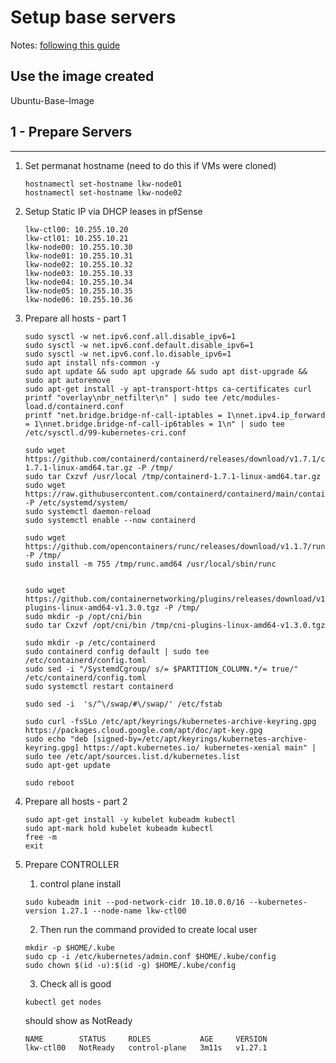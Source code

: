 # Setup base servers

Notes:  [following this guide](https://www.itsgeekhead.com/tuts/kubernetes-126-ubuntu-2204.txt)


## Use the image created
Ubuntu-Base-Image

## 1 - Prepare Servers
---

1. Set permanat hostname (need to do this if VMs were cloned)
    ```
    hostnamectl set-hostname lkw-node01
    hostnamectl set-hostname lkw-node02
    ```


3. Setup Static IP via DHCP leases in pfSense
    ```
    lkw-ctl00: 10.255.10.20
    lkw-ctl01: 10.255.10.21
    lkw-node00: 10.255.10.30
    lkw-node01: 10.255.10.31
    lkw-node02: 10.255.10.32
    lkw-node03: 10.255.10.33
    lkw-node04: 10.255.10.34
    lkw-node05: 10.255.10.35
    lkw-node06: 10.255.10.36
    ```


4. Prepare all hosts - part 1
    ```
    sudo sysctl -w net.ipv6.conf.all.disable_ipv6=1
    sudo sysctl -w net.ipv6.conf.default.disable_ipv6=1
    sudo sysctl -w net.ipv6.conf.lo.disable_ipv6=1
    sudo apt install nfs-common -y 
    sudo apt update && sudo apt upgrade && sudo apt dist-upgrade && sudo apt autoremove
    sudo apt-get install -y apt-transport-https ca-certificates curl
    printf "overlay\nbr_netfilter\n" | sudo tee /etc/modules-load.d/containerd.conf
    printf "net.bridge.bridge-nf-call-iptables = 1\nnet.ipv4.ip_forward = 1\nnet.bridge.bridge-nf-call-ip6tables = 1\n" | sudo tee /etc/sysctl.d/99-kubernetes-cri.conf

    sudo wget https://github.com/containerd/containerd/releases/download/v1.7.1/containerd-1.7.1-linux-amd64.tar.gz -P /tmp/
    sudo tar Cxzvf /usr/local /tmp/containerd-1.7.1-linux-amd64.tar.gz
    sudo wget https://raw.githubusercontent.com/containerd/containerd/main/containerd.service -P /etc/systemd/system/
    sudo systemctl daemon-reload
    sudo systemctl enable --now containerd
    
    sudo wget https://github.com/opencontainers/runc/releases/download/v1.1.7/runc.amd64 -P /tmp/
    sudo install -m 755 /tmp/runc.amd64 /usr/local/sbin/runc


    sudo wget https://github.com/containernetworking/plugins/releases/download/v1.3.0/cni-plugins-linux-amd64-v1.3.0.tgz -P /tmp/
    sudo mkdir -p /opt/cni/bin
    sudo tar Cxzvf /opt/cni/bin /tmp/cni-plugins-linux-amd64-v1.3.0.tgz

    sudo mkdir -p /etc/containerd
    sudo containerd config default | sudo tee /etc/containerd/config.toml
    sudo sed -i "/SystemdCgroup/ s/= $PARTITION_COLUMN.*/= true/" /etc/containerd/config.toml 
    sudo systemctl restart containerd

    sudo sed -i  's/^\/swap/#\/swap/' /etc/fstab

    sudo curl -fsSLo /etc/apt/keyrings/kubernetes-archive-keyring.gpg https://packages.cloud.google.com/apt/doc/apt-key.gpg
    sudo echo "deb [signed-by=/etc/apt/keyrings/kubernetes-archive-keyring.gpg] https://apt.kubernetes.io/ kubernetes-xenial main" | sudo tee /etc/apt/sources.list.d/kubernetes.list
    sudo apt-get update

    sudo reboot
    ```

5. Prepare all hosts - part 2
    ```
    sudo apt-get install -y kubelet kubeadm kubectl
    sudo apt-mark hold kubelet kubeadm kubectl
    free -m
    exit

    ```

6. Prepare CONTROLLER 
    1. control plane install
    ```
    sudo kubeadm init --pod-network-cidr 10.10.0.0/16 --kubernetes-version 1.27.1 --node-name lkw-ctl00
    ```
    
    2. Then run the command provided to create local user
    ```
    mkdir -p $HOME/.kube
    sudo cp -i /etc/kubernetes/admin.conf $HOME/.kube/config
    sudo chown $(id -u):$(id -g) $HOME/.kube/config
    ```

    3. Check all is good
    ```
    kubectl get nodes
    ```
    should show as NotReady
    ```
    NAME        STATUS     ROLES           AGE     VERSION
    lkw-ctl00   NotReady   control-plane   3m11s   v1.27.1
    ```

